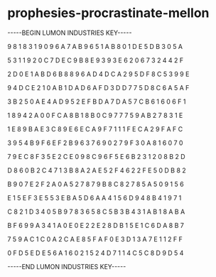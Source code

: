 # prophesies-procrastinate-mellon

-----BEGIN LUMON INDUSTRIES KEY-----

9 8 1 8 3 1 9 0 9 6 A 7 A B 9 6 5 1 A B 8 0 1 D E 5 D B 3 0 5 A

5 3 1 1 9 2 0 C 7 D E C 9 B 8 E 9 3 9 3 E 6 2 0 6 7 3 2 4 4 2 F

2 D 0 E 1 A B D 6 B 8 8 9 6 A D 4 D C A 2 9 5 D F 8 C 5 3 9 9 E

9 4 D C E 2 1 0 A B 1 D A D 6 A F D 3 D D 7 7 5 D 8 C 6 A 5 A F

3 B 2 5 0 A E 4 A D 9 5 2 E F B D A 7 D A 5 7 C B 6 1 6 0 6 F 1

1 8 9 4 2 A 0 0 F C A 8 B 1 8 B 0 C 9 7 7 7 5 9 A B 2 7 8 3 1 E

1 E 8 9 B A E 3 C 8 9 E 6 E C A 9 F 7 1 1 1 F E C A 2 9 F A F C

3 9 5 4 B 9 F 6 E F 2 B 9 6 3 7 6 9 0 2 7 9 F 3 0 A 8 1 6 0 7 0

7 9 E C 8 F 3 5 E 2 C E 0 9 8 C 9 6 F 5 E 6 B 2 3 1 2 0 8 B 2 D

D 8 6 0 B 2 C 4 7 1 3 B 8 A 2 A E 5 2 F 4 6 2 2 F E 5 0 D B 8 2

B 9 0 7 E 2 F 2 A 0 A 5 2 7 8 7 9 B 8 C 8 2 7 8 5 A 5 0 9 1 5 6

E 1 5 E F 3 E 5 5 3 E B A 5 D 6 A A 4 1 5 6 D 9 4 8 B 4 1 9 7 1

C 8 2 1 D 3 4 0 5 B 9 7 8 3 6 5 8 C 5 B 3 B 4 3 1 A B 1 8 A B A

B F 6 9 9 A 3 4 1 A 0 E 0 E 2 2 E 2 8 D B 1 5 E 1 C 6 D A 8 B 7

7 5 9 A C 1 C 0 A 2 C A E 8 5 F A F 0 E 3 D 1 3 A 7 E 1 1 2 F F

0 F D 5 E D E 5 6 A 1 6 0 2 1 5 2 4 D 7 1 1 4 C 5 C 8 D 9 D 5 4

-----END LUMON INDUSTRIES KEY-----

